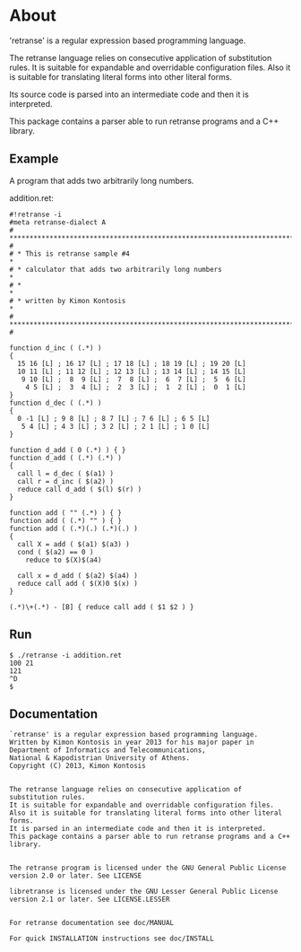 # About

'retranse' is a regular expression based programming language.

The retranse language relies on consecutive application of substitution rules.
It is suitable for expandable and overridable configuration files.
Also it is suitable for translating literal forms into other literal forms.

Its source code is parsed into an intermediate code and then it is interpreted.

This package contains a parser able to run retranse programs and a C++ library.


## Example

A program that adds two arbitrarily long numbers.

addition.ret:
```
#!retranse -i
#meta retranse-dialect A
# **************************************************************************** #
# * This is retranse sample #4                                                 *
# * calculator that adds two arbitrarily long numbers                          *
# *                                                                            *
# * written by Kimon Kontosis                                                  *
# **************************************************************************** #

function d_inc ( (.*) )
{
  15 16 [L] ; 16 17 [L] ; 17 18 [L] ; 18 19 [L] ; 19 20 [L]
  10 11 [L] ; 11 12 [L] ; 12 13 [L] ; 13 14 [L] ; 14 15 [L]
   9 10 [L] ;  8  9 [L] ;  7  8 [L] ;  6  7 [L] ;  5  6 [L]
    4 5 [L] ;  3  4 [L] ;  2  3 [L] ;  1  2 [L] ;  0  1 [L]
}
function d_dec ( (.*) )
{
  0 -1 [L] ; 9 8 [L] ; 8 7 [L] ; 7 6 [L] ; 6 5 [L]
   5 4 [L] ; 4 3 [L] ; 3 2 [L] ; 2 1 [L] ; 1 0 [L]
}

function d_add ( 0 (.*) ) { }
function d_add ( (.*) (.*) )
{
  call l = d_dec ( $(a1) )
  call r = d_inc ( $(a2) )
  reduce call d_add ( $(l) $(r) )
}

function add ( "" (.*) ) { }
function add ( (.*) "" ) { }
function add ( (.*)(.) (.*)(.) )
{
  call X = add ( $(a1) $(a3) )
  cond ( $(a2) == 0 )
    reduce to $(X)$(a4)

  call x = d_add ( $(a2) $(a4) )
  reduce call add ( $(X)0 $(x) )
}

(.*)\+(.*) - [B] { reduce call add ( $1 $2 ) }
```

## Run

```
$ ./retranse -i addition.ret
100 21
121
^D
$
```

## Documentation

```
`retranse' is a regular expression based programming language.
Written by Kimon Kontosis in year 2013 for his major paper in
Department of Informatics and Telecommunications,
National & Kapodistrian University of Athens.
Copyright (C) 2013, Kimon Kontosis


The retranse language relies on consecutive application of substitution rules.
It is suitable for expandable and overridable configuration files.
Also it is suitable for translating literal forms into other literal forms.
It is parsed in an intermediate code and then it is interpreted.
This package contains a parser able to run retranse programs and a C++ library.


The retranse program is licensed under the GNU General Public License
version 2.0 or later. See LICENSE

libretranse is licensed under the GNU Lesser General Public License
version 2.1 or later. See LICENSE.LESSER


For retranse documentation see doc/MANUAL

For quick INSTALLATION instructions see doc/INSTALL
```
